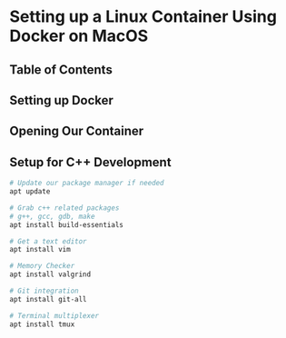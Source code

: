 # Setting up a Linux Container Using Docker on MacOS

## Table of Contents



## Setting up Docker

## Opening Our Container

## Setup for C++ Development

```bash
# Update our package manager if needed
apt update

# Grab c++ related packages
# g++, gcc, gdb, make
apt install build-essentials

# Get a text editor
apt install vim

# Memory Checker
apt install valgrind

# Git integration
apt install git-all

# Terminal multiplexer
apt install tmux
```
